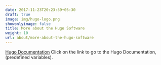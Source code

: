 ```yaml
---
date: 2017-11-23T20:23:59+05:30
draft: true
image: img/hugo-logo.png
showonlyimage: false
title: More about the Hugo Software
weight: 10
url: about/more-about-the-hugo-software
---
```


[Hugo Documentation](https://gohugo.io/variables/page/) 
Click on the link to go to the Hugo Documentation, (predefined variables).



